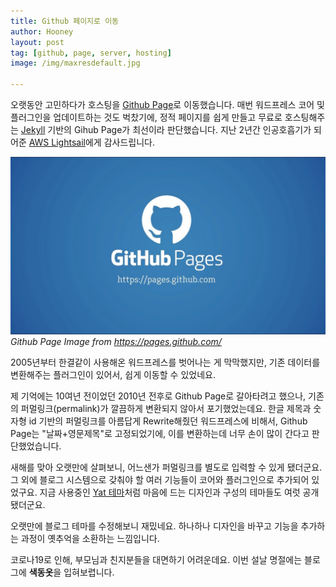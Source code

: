 ```yaml
---
title: Github 페이지로 이동
author: Hooney
layout: post
tag: [github, page, server, hosting]
image: /img/maxresdefault.jpg

---
```


오랫동안 고민하다가 호스팅을 [Github Page](https://pages.github.com)로 이동했습니다.
매번 워드프레스 코어 및 플러그인을 업데이트하는 것도 벅찼기에, 정적 페이지를 쉽게 만들고 무료로 호스팅해주는 [Jekyll](https://jekyllrb.com/) 기반의 Gihub Page가 최선이라 판단했습니다. 지난 2년간 인공호흡기가 되어준 [AWS Lightsail](https://aws.amazon.com/ko/lightsail/)에게 감사드립니다.

![Github Page](/img/maxresdefault.jpg)*Github Page Image from https://pages.github.com/*

2005년부터 한결같이 사용해온 워드프레스를 벗어나는 게 막막했지만,
기존 데이터를 변환해주는 플러그인이 있어서, 쉽게 이동할 수 있었네요.

제 기억에는 10여년 전이었던 2010년 전후로 Github Page로 갈아타려고 했으나, 기존의 퍼멀링크(permalink)가 깔끔하게 변환되지 않아서 포기했었는데요. 한글 제목과 숫자형 id 기반의 퍼멀링크를 아름답게 Rewrite해줬던 워드프레스에 비해서, Github Page는 "날짜+영문제목"로 고정되었기에, 이를 변환하는데 너무 손이 많이 간다고 판단했었습니다.

새해를 맞아 오랫만에 살펴보니, 어느샌가 퍼멀링크를 별도로 입력할 수 있게 됐더군요. 그 외에 블로그 시스템으로 갖춰야 할 여러 기능들이 코어와 플러그인으로 추가되어 있었구요. 지금 사용중인 [Yat 테마](https://github.com/jeffreytse/jekyll-theme-yat)처럼 마음에 드는 디자인과 구성의 테마들도 여럿 공개됐더군요.

오랫만에 블로그 테마를 수정해보니 재밌네요. 하나하나 디자인을 바꾸고 기능을 추가하는 과정이 옛추억을 소환하는 느낌입니다.

코로나19로 인해, 부모님과 친지분들을 대면하기 어려운데요. 이번 설날 명절에는 블로그에 **색동옷**을 입혀보렵니다.
